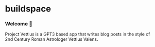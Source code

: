 # buildspace 
### Welcome 👋
Project Vettius is a GPT3 based app that writes blog posts in the style of 2nd Century Roman Astrologer Vettius Valens.
